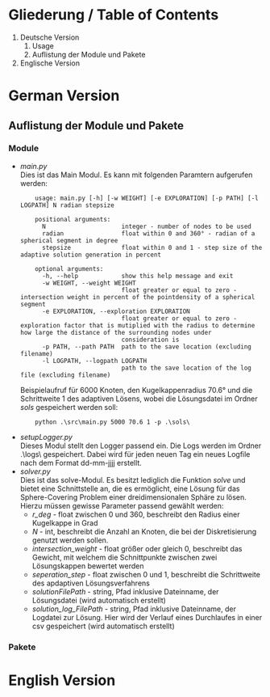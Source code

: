 # Gliederung / Table of Contents
1. Deutsche Version
    1. Usage
    2. Auflistung der Module und Pakete 
2. Englische Version

# German Version
## Auflistung der Module und Pakete
### Module
* *main.py*  
  Dies ist das Main Modul. Es kann mit folgenden Paramtern aufgerufen werden: 
    ```
        usage: main.py [-h] [-w WEIGHT] [-e EXPLORATION] [-p PATH] [-l LOGPATH] N radian stepsize

        positional arguments:
          N                     integer - number of nodes to be used
          radian                float within 0 and 360° - radian of a spherical segment in degree
          stepsize              float within 0 and 1 - step size of the adaptive solution generation in percent

        optional arguments:
          -h, --help            show this help message and exit
          -w WEIGHT, --weight WEIGHT
                                float greater or equal to zero - intersection weight in percent of the pointdensity of a spherical segment
          -e EXPLORATION, --exploration EXPLORATION
                                float greater or equal to zero - exploration factor that is mutiplied with the radius to determine how large the distance of the surrounding nodes under      
                                consideration is
          -p PATH, --path PATH  path to the save location (excluding filename)
          -l LOGPATH, --logpath LOGPATH
                                path to the save location of the log file (excluding filename)
    ```
    Beispielaufruf für 6000 Knoten, den Kugelkappenradius 70.6° und die Schrittweite 1 des adaptiven Lösens, wobei die Lösungsdatei im Ordner *sols* gespeichert werden soll:
    ```
        python .\src\main.py 5000 70.6 1 -p .\sols\
    ```
* *setupLogger.py*  
  Dieses Modul stellt den Logger passend ein. Die Logs werden im Ordner .\logs\ gespeichert. Dabei wird für jeden neuen Tag ein neues Logfile nach dem Format dd-mm-jjjj erstellt.
* *solver.py*  
  Dies ist das solve-Modul. Es besitzt lediglich die Funktion *solve* und bietet eine Schnittstelle an, die es ermöglicht, eine Lösung für das Sphere-Covering Problem einer dreidimensionalen Sphäre zu lösen. Hierzu müssen gewisse Parameter passend gewählt werden:
     * *r_deg* - float zwischen 0 und 360, beschreibt den Radius einer Kugelkappe in Grad
     * *N* - int, beschreibt die Anzahl an Knoten, die bei der Diskretisierung genutzt werden sollen.
     * *intersection_weight* - float größer oder gleich 0, beschreibt das Gewicht, mit welchem die Schnittpunkte zwischen zwei Lösungskappen bewertet werden
     * *seperation_step* - float zwischen 0 und 1, beschreibt die Schrittweite des apdaptiven Lösungsverfahrens
     * *solutionFilePath* - string, Pfad inklusive Dateinname, der Lösungsdatei (wird automatisch erstellt)
     * *solution_log_FilePath* - string, Pfad inklusive Dateinname, der Logdatei zur Lösung. Hier wird der Verlauf eines Durchlaufes in einer csv gespeichert (wird automatisch erstellt)
### Pakete

# English Version
